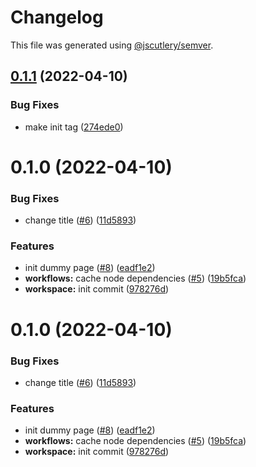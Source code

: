 # Changelog

This file was generated using [@jscutlery/semver](https://github.com/jscutlery/semver).

## [0.1.1](https://github.com/PurpleCipher/purplecipherorg/compare/purple-cipher-web-0.1.0...purple-cipher-web-0.1.1) (2022-04-10)


### Bug Fixes

* make init tag ([274ede0](https://github.com/PurpleCipher/purplecipherorg/commit/274ede094beeb709cc9680f38889fbca3126bd51))



# 0.1.0 (2022-04-10)


### Bug Fixes

* change title ([#6](https://github.com/PurpleCipher/purplecipherorg/issues/6)) ([11d5893](https://github.com/PurpleCipher/purplecipherorg/commit/11d58933b4d6b6fe31745be92ad66cf88a6ed012))


### Features

* init dummy page ([#8](https://github.com/PurpleCipher/purplecipherorg/issues/8)) ([eadf1e2](https://github.com/PurpleCipher/purplecipherorg/commit/eadf1e215524bfa66a0457fc0179454098eeb323))
* **workflows:** cache node dependencies ([#5](https://github.com/PurpleCipher/purplecipherorg/issues/5)) ([19b5fca](https://github.com/PurpleCipher/purplecipherorg/commit/19b5fca46985278b3f46a8f738dd104b8a1c615d))
* **workspace:** init commit ([978276d](https://github.com/PurpleCipher/purplecipherorg/commit/978276d8d51c77601b0f1cc89cf2958a4e5602a3))



# 0.1.0 (2022-04-10)


### Bug Fixes

* change title ([#6](https://github.com/PurpleCipher/purplecipherorg/issues/6)) ([11d5893](https://github.com/PurpleCipher/purplecipherorg/commit/11d58933b4d6b6fe31745be92ad66cf88a6ed012))


### Features

* init dummy page ([#8](https://github.com/PurpleCipher/purplecipherorg/issues/8)) ([eadf1e2](https://github.com/PurpleCipher/purplecipherorg/commit/eadf1e215524bfa66a0457fc0179454098eeb323))
* **workflows:** cache node dependencies ([#5](https://github.com/PurpleCipher/purplecipherorg/issues/5)) ([19b5fca](https://github.com/PurpleCipher/purplecipherorg/commit/19b5fca46985278b3f46a8f738dd104b8a1c615d))
* **workspace:** init commit ([978276d](https://github.com/PurpleCipher/purplecipherorg/commit/978276d8d51c77601b0f1cc89cf2958a4e5602a3))
